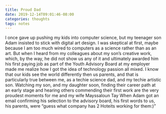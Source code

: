 ```yaml
---
title: Proud Dad
date: 2019-12-14T09:01:46-08:00
categories: thoughts
tags: notes 
---
```

I once gave up pushing my kids into computer science, but my teenager son Adam insisted to stick with digital art design. I was skeptical at first, maybe because I am too much wired to computers as a science rather than as an art. But when I heard from my colleagues about my son’s creative work, which, by the way, he did not show us any of it and ultimately awarded him his first paying job as part of the Youth Advisory Board at my employer made me realize how I got the idea of technology passion all mixed. I know that our kids see the world differently then us parents, and that is particularly true between me, as a techie science dad, and my techie artistic son. Watching my son, and my daughter soon, finding their career path at an early stage and hearing others commending their first work are the very proudest moments for me and my wife Mayssaloun Tay When Adam got an email confirming his selection to the advisory board, his first words to us, his parents, were “guess what company has 2 Hoteits working for them:)”